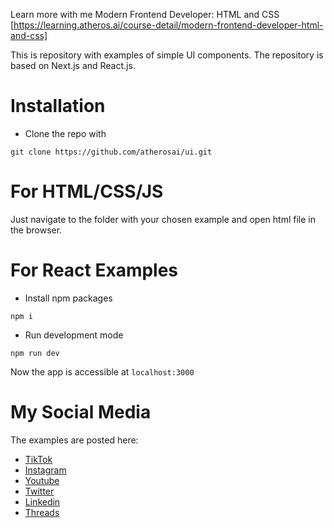 
Learn more with me Modern Frontend Developer: HTML and CSS [https://learning.atheros.ai/course-detail/modern-frontend-developer-html-and-css]

This is repository with examples of simple UI components. The repository is based on Next.js and React.js. 

# Installation

* Clone the repo with
```
git clone https://github.com/atherosai/ui.git
```

# For HTML/CSS/JS

Just navigate to the folder with your chosen example and open html file in the browser.

# For React Examples

* Install npm packages
```
npm i 
```
* Run development mode
```
npm run dev
```

Now the app is accessible at ```localhost:3000```

# My Social Media
The examples are posted here:

* [TikTok](https://www.tiktok.com/@davidm_ai)
* [Instagram](https://www.instagram.com/davidm_ai/)
* [Youtube](https://www.youtube.com/@Atheroslearning)
* [Twitter](https://twitter.com/davidm_ml)
* [Linkedin](https://www.linkedin.com/in/david-mraz/)
* [Threads](https://www.threads.net/@davidm_ai)

